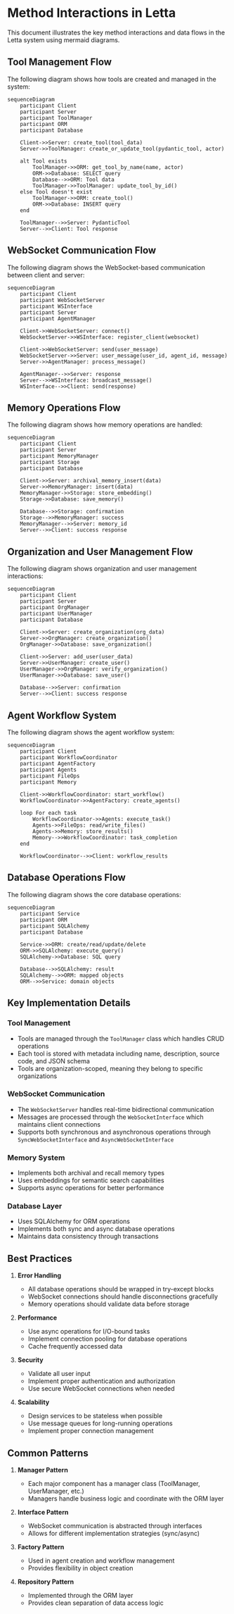 # Method Interactions in Letta

This document illustrates the key method interactions and data flows in the Letta system using mermaid diagrams.

## Tool Management Flow

The following diagram shows how tools are created and managed in the system:

```mermaid
sequenceDiagram
    participant Client
    participant Server
    participant ToolManager
    participant ORM
    participant Database

    Client->>Server: create_tool(tool_data)
    Server->>ToolManager: create_or_update_tool(pydantic_tool, actor)
    
    alt Tool exists
        ToolManager->>ORM: get_tool_by_name(name, actor)
        ORM->>Database: SELECT query
        Database-->>ORM: Tool data
        ToolManager->>ToolManager: update_tool_by_id()
    else Tool doesn't exist
        ToolManager->>ORM: create_tool()
        ORM->>Database: INSERT query
    end
    
    ToolManager-->>Server: PydanticTool
    Server-->>Client: Tool response
```

## WebSocket Communication Flow

The following diagram shows the WebSocket-based communication between client and server:

```mermaid
sequenceDiagram
    participant Client
    participant WebSocketServer
    participant WSInterface
    participant Server
    participant AgentManager

    Client->>WebSocketServer: connect()
    WebSocketServer->>WSInterface: register_client(websocket)
    
    Client->>WebSocketServer: send(user_message)
    WebSocketServer->>Server: user_message(user_id, agent_id, message)
    Server->>AgentManager: process_message()
    
    AgentManager-->>Server: response
    Server-->>WSInterface: broadcast_message()
    WSInterface-->>Client: send(response)
```

## Memory Operations Flow

The following diagram shows how memory operations are handled:

```mermaid
sequenceDiagram
    participant Client
    participant Server
    participant MemoryManager
    participant Storage
    participant Database

    Client->>Server: archival_memory_insert(data)
    Server->>MemoryManager: insert(data)
    MemoryManager->>Storage: store_embedding()
    Storage->>Database: save_memory()
    
    Database-->>Storage: confirmation
    Storage-->>MemoryManager: success
    MemoryManager-->>Server: memory_id
    Server-->>Client: success response
```

## Organization and User Management Flow

The following diagram shows organization and user management interactions:

```mermaid
sequenceDiagram
    participant Client
    participant Server
    participant OrgManager
    participant UserManager
    participant Database

    Client->>Server: create_organization(org_data)
    Server->>OrgManager: create_organization()
    OrgManager->>Database: save_organization()
    
    Client->>Server: add_user(user_data)
    Server->>UserManager: create_user()
    UserManager->>OrgManager: verify_organization()
    UserManager->>Database: save_user()
    
    Database-->>Server: confirmation
    Server-->>Client: success response
```

## Agent Workflow System

The following diagram shows the agent workflow system:

```mermaid
sequenceDiagram
    participant Client
    participant WorkflowCoordinator
    participant AgentFactory
    participant Agents
    participant FileOps
    participant Memory

    Client->>WorkflowCoordinator: start_workflow()
    WorkflowCoordinator->>AgentFactory: create_agents()
    
    loop For each task
        WorkflowCoordinator->>Agents: execute_task()
        Agents->>FileOps: read/write_files()
        Agents->>Memory: store_results()
        Memory-->>WorkflowCoordinator: task_completion
    end
    
    WorkflowCoordinator-->>Client: workflow_results
```

## Database Operations Flow

The following diagram shows the core database operations:

```mermaid
sequenceDiagram
    participant Service
    participant ORM
    participant SQLAlchemy
    participant Database

    Service->>ORM: create/read/update/delete
    ORM->>SQLAlchemy: execute_query()
    SQLAlchemy->>Database: SQL query
    
    Database-->>SQLAlchemy: result
    SQLAlchemy-->>ORM: mapped objects
    ORM-->>Service: domain objects
```

## Key Implementation Details

### Tool Management
- Tools are managed through the `ToolManager` class which handles CRUD operations
- Each tool is stored with metadata including name, description, source code, and JSON schema
- Tools are organization-scoped, meaning they belong to specific organizations

### WebSocket Communication
- The `WebSocketServer` handles real-time bidirectional communication
- Messages are processed through the `WebSocketInterface` which maintains client connections
- Supports both synchronous and asynchronous operations through `SyncWebSocketInterface` and `AsyncWebSocketInterface`

### Memory System
- Implements both archival and recall memory types
- Uses embeddings for semantic search capabilities
- Supports async operations for better performance

### Database Layer
- Uses SQLAlchemy for ORM operations
- Implements both sync and async database operations
- Maintains data consistency through transactions

## Best Practices

1. **Error Handling**
   - All database operations should be wrapped in try-except blocks
   - WebSocket connections should handle disconnections gracefully
   - Memory operations should validate data before storage

2. **Performance**
   - Use async operations for I/O-bound tasks
   - Implement connection pooling for database operations
   - Cache frequently accessed data

3. **Security**
   - Validate all user input
   - Implement proper authentication and authorization
   - Use secure WebSocket connections when needed

4. **Scalability**
   - Design services to be stateless when possible
   - Use message queues for long-running operations
   - Implement proper connection management

## Common Patterns

1. **Manager Pattern**
   - Each major component has a manager class (ToolManager, UserManager, etc.)
   - Managers handle business logic and coordinate with the ORM layer

2. **Interface Pattern**
   - WebSocket communication is abstracted through interfaces
   - Allows for different implementation strategies (sync/async)

3. **Factory Pattern**
   - Used in agent creation and workflow management
   - Provides flexibility in object creation

4. **Repository Pattern**
   - Implemented through the ORM layer
   - Provides clean separation of data access logic 